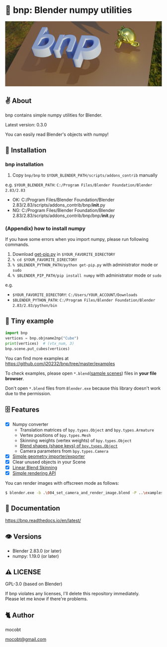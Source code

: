 # 🐣 bnp: Blender numpy utilities

![](https://github.com/j20232/bnp/blob/master/assets/logo.png)

## ✌ About

bnp contains simple numpy utilities for Blender.

Latest version: 0.3.0

You can easily read Blender's objects with numpy!

## 🚶 Installation

### bnp installation

1. Copy `bnp/bnp` to `$YOUR_BLENDER_PATH/scripts/addons_contrib` manually

e.g. `$YOUR_BLENDER_PATH`: `C:/Program Files/Blender Foundation/Blender 2.83/2.83`

- OK: C:/Program Files/Blender Foundation/Blender 2.83/2.83/scripts/addons_contrib/bnp/**init**.py
- NG: C:/Program Files/Blender Foundation/Blender 2.83/2.83/scripts/addons_contrib/bnp/bnp/**init**.py

### (Appendix) how to install numpy

If you have some errors when you import numpy, please run following commands.

1. Download [get-pip.py](https://bootstrap.pypa.io/get-pip.py) in `$YOUR_FAVORITE_DIRECTORY`
2. `% cd $YOUR_FAVORITE_DIRECTORY`
3. `% $BLENDER_PYTHON_PATH/python get-pip.py` with administrator mode or `sudo`
4. `% $BLENDER_PIP_PATH/pip install numpy` with administrator mode or `sudo`

e.g.

- `$YOUR_FAVORITE_DIRECTORY`: `C:/Users/YOUR_ACCOUNT/Downloads`
- `$BLENDER_PYTHON_PATH`: `C:/Program Files/Blender Foundation/Blender 2.83/2.83/python/bin`

## 🎲 Tiny example

```py
import bnp
vertices = bnp.objname2np("Cube")
print(vertices)  # (vtx_num, 3)
bnp.scene.put_cubes(vertices)
```

You can find more examples at https://github.com/j20232/bnp/tree/master/examples

To check examples, please open `*.blend`([sample scenes](https://github.com/j20232/bnp/tree/master/samples)) files in **your file browser**.

Don't open `*.blend` files from `Blender.exe` because this library doesn't work due to the permission.

## 🗄 Features

- [x] Numpy converter
  - Translation matrices of `bpy.types.Object` and `bpy.types.Armature`
  - Vertex positions of `bpy.types.Mesh`
  - Skinning weights (vertex weights) of `bpy.types.Object`
  - [Blend shapes (shape keys) of `bpy.types.Object`](https://github.com/j20232/bnp/blob/master/examples/003_blendshape.py)
  - Camera parameters from `bpy.types.Camera`
- [x] [Simple geometry importer/exporter](https://github.com/j20232/bnp/blob/master/examples/001_load_mesh.py)
- [x] Clear unused objects in your Scene
- [x] [Linear Blend Skinning](https://github.com/j20232/bnp/blob/master/examples/002_lbs.py)
- [x] [Simple rendering API](https://github.com/j20232/bnp/blob/master/examples/004_set_camera_and_render_image.py)

You can render images with offscreen mode as follows:

```sh
$ blender.exe -b .\004_set_camera_and_render_image.blend -P ..\examples\004_set_camera_and_render_image.py
```

## 📄 Documentation

https://bnp.readthedocs.io/en/latest/

## 👁 Versions

- Blender 2.83.0 (or later)
- numpy: 1.19.0 (or later)

## ⚠️ LICENSE

GPL-3.0 (based on Blender)

If bnp violates any licenses, I'll delete this repository immediately.  
Please let me know if there're problems.

## 🐈 Author

mocobt

mocobt@gmail.com
